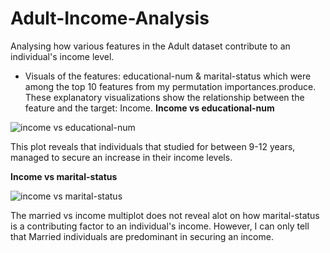 # Adult-Income-Analysis
Analysing how various features in the Adult dataset contribute to an individual's income level.
- Visuals of the features: educational-num & marital-status which were among the top 10 features from my permutation importances.produce. These explanatory visualizations show the relationship between the feature and the target: Income.
**Income vs educational-num**

  
![income vs educational-num](https://github.com/gladysbabs/Adult-Income-Analysis/assets/162020572/7053c2c2-1766-4253-9938-2f69ea2cd4d3)

This plot reveals that individuals that studied for between 9-12 years, managed to secure an increase in their income levels.

**Income vs marital-status**


![income vs marital-status](https://github.com/gladysbabs/Adult-Income-Analysis/assets/162020572/a8430f26-7721-49f0-aee5-da57e1a9d9dc)

The married vs income multiplot does not reveal alot on how marital-status is a contributing factor to an individual's income. However, I can only tell that Married individuals are predominant in securing an income.
